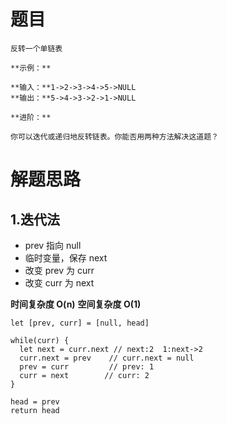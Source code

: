 # 题目

```
反转一个单链表

**示例：**

**输入：**1->2->3->4->5->NULL
**输出：**5->4->3->2->1->NULL

**进阶：**

你可以迭代或递归地反转链表。你能否用两种方法解决这道题？
```

# 解题思路

## 1.迭代法

+ prev 指向 null
+ 临时变量，保存 next
+ 改变 prev 为 curr
+ 改变 curr 为 next

**时间复杂度 O(n)**
**空间复杂度 O(1)**

```
let [prev, curr] = [null, head]

while(curr) {
  let next = curr.next // next:2  1:next->2
  curr.next = prev    // curr.next = null
  prev = curr         // prev: 1
  curr = next        // curr: 2
}

head = prev
return head
```

